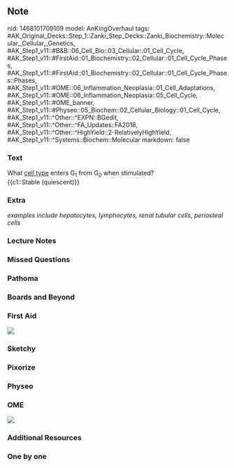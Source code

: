 ## Note
nid: 1468101709109
model: AnKingOverhaul
tags: #AK_Original_Decks::Step_1::Zanki_Step_Decks::Zanki_Biochemistry::Molecular,_Cellular,_Genetics, #AK_Step1_v11::#B&B::06_Cell_Bio::03_Cellular::01_Cell_Cycle, #AK_Step1_v11::#FirstAid::01_Biochemistry::02_Cellular::01_Cell_Cycle_Phases, #AK_Step1_v11::#FirstAid::01_Biochemistry::02_Cellular::01_Cell_Cycle_Phases::Phases, #AK_Step1_v11::#OME::06_Inflammation_Neoplasia::01_Cell_Adaptations, #AK_Step1_v11::#OME::06_Inflammation_Neoplasia::05_Cell_Cycle, #AK_Step1_v11::#OME_banner, #AK_Step1_v11::#Physeo::05_Biochem::02_Cellular_Biology::01_Cell_Cycle, #AK_Step1_v11::^Other::^EXPN::BGedit, #AK_Step1_v11::^Other::^FA_Updates::FA2018, #AK_Step1_v11::^Other::^HighYield::2-RelativelyHighYield, #AK_Step1_v11::^Systems::Biochem::Molecular
markdown: false

### Text
<div>
  <div>
    <div>
      <div>
        <div>
          <div>
            What <u>cell type</u> enters G<sub>1</sub> from
            G<sub>0</sub> when stimulated?
          </div>
          <div>
            {{c1::Stable (quiescent)}}
          </div>
        </div>
      </div>
    </div>
  </div>
</div>

### Extra
<i>examples include hepatocytes, lymphocytes, renal tubular cells,
periosteal cells</i>

### Lecture Notes


### Missed Questions


### Pathoma


### Boards and Beyond


### First Aid
<img src="tmpMMpztH.png">

### Sketchy


### Pixorize


### Physeo


### OME
<div class="ome-widget">
  <a href="https://onlinemeded.org?ref=anki"><img src=
  "_OME_AnkiFlashcards_General_4.png"></a>
</div>

### Additional Resources


### One by one

